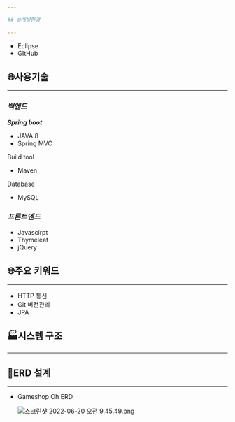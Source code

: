 ```yaml
---

## 🌐개발환경

---
```


- Eclipse
- GItHub

## 🌐사용기술

---

### ***백엔드***

***Spring boot***

- JAVA 8
- Spring MVC

Build tool

- Maven

Database

- MySQL

### ***프론트엔드***

- Javascirpt
- Thymeleaf
- jQuery

## 🌐주요 키워드

---

- HTTP 통신
- Git 버전관리
- JPA

## 🏭시스템 구조

---

## 🔗ERD 설계

---

- Gameshop Oh ERD
    
    ![스크린샷 2022-06-20 오전 9.45.49.png](https://s3-us-west-2.amazonaws.com/secure.notion-static.com/03d924e1-452f-459a-8442-65a90bc479af/스크린샷_2022-06-20_오전_9.45.49.png)